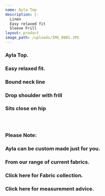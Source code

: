 ```yaml
---
name: Ayla Top
description: |-
  Linen
  Easy relaxed fit
  Sleeve Frill
layout: product
image_path: /uploads/IMG_0801.JPG
---
```


### Ayla Top.&nbsp;

### Easy relaxed fit.

### Bound neck line

### Drop shoulder with frill&nbsp;

### Sits close on hip

### &nbsp;

### Please Note:

### Ayla can be custom made just for you.

### From our range of current fabrics.

### Click here for Fabric collection.

### Click here for measurement advice.